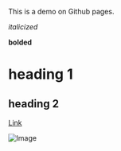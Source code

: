 This is a demo on Github pages.

*italicized*

**bolded**

# heading 1

## heading 2

[Link](https://static.wikia.nocookie.net/among-us-wiki/images/3/31/Red.png/revision/latest?cb=20211122214947)

![Image](https://static.wikia.nocookie.net/among-us-wiki/images/3/31/Red.png/revision/latest?cb=20211122214947)
